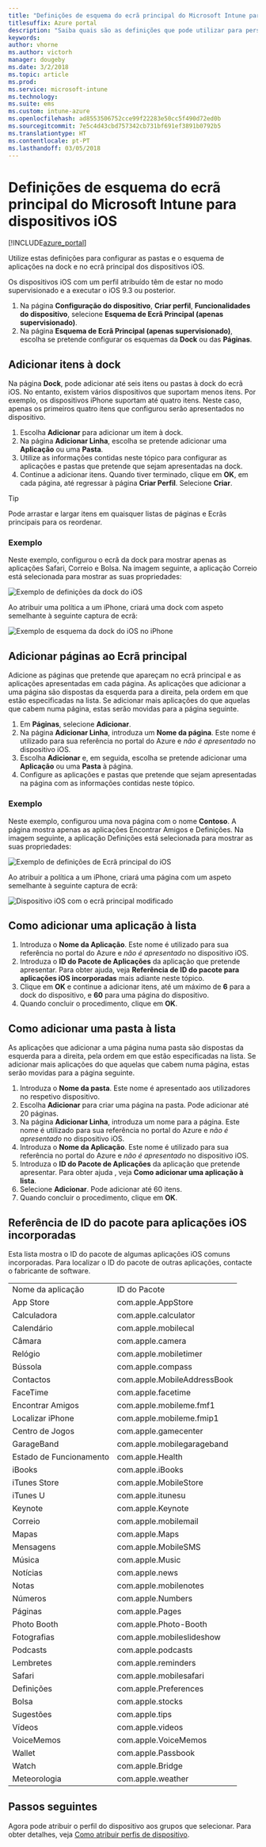 ```yaml
---
title: "Definições de esquema do ecrã principal do Microsoft Intune para dispositivos iOS"
titlesuffix: Azure portal
description: "Saiba quais são as definições que pode utilizar para personalizar o ecrã principal e a dock em dispositivos iOS."
keywords: 
author: vhorne
ms.author: victorh
manager: dougeby
ms.date: 3/2/2018
ms.topic: article
ms.prod: 
ms.service: microsoft-intune
ms.technology: 
ms.suite: ems
ms.custom: intune-azure
ms.openlocfilehash: ad8553506752cce99f22283e50cc5f490d72ed0b
ms.sourcegitcommit: 7e5c4d43cbd757342cb731bf691ef3891b0792b5
ms.translationtype: HT
ms.contentlocale: pt-PT
ms.lasthandoff: 03/05/2018
---
```

# <a name="microsoft-intune-home-screen-layout-settings-for-devices-running-ios"></a>Definições de esquema do ecrã principal do Microsoft Intune para dispositivos iOS 

[!INCLUDE[azure_portal](./includes/azure_portal.md)]

Utilize estas definições para configurar as pastas e o esquema de aplicações na dock e no ecrã principal dos dispositivos iOS.

Os dispositivos iOS com um perfil atribuído têm de estar no modo supervisionado e a executar o iOS 9.3 ou posterior.

1. Na página **Configuração do dispositivo**, **Criar perfil**, **Funcionalidades do dispositivo**, selecione **Esquema de Ecrã Principal (apenas supervisionado)**.
2. Na página **Esquema de Ecrã Principal (apenas supervisionado)**, escolha se pretende configurar os esquemas da **Dock** ou das **Páginas**.

## <a name="add-items-to-the-dock"></a>Adicionar itens à dock

Na página **Dock**, pode adicionar até seis itens ou pastas à dock do ecrã iOS. No entanto, existem vários dispositivos que suportam menos itens. Por exemplo, os dispositivos iPhone suportam até quatro itens. Neste caso, apenas os primeiros quatro itens que configurou serão apresentados no dispositivo.

1. Escolha **Adicionar** para adicionar um item à dock.
2. Na página **Adicionar Linha**, escolha se pretende adicionar uma **Aplicação** ou uma **Pasta**.
3. Utilize as informações contidas neste tópico para configurar as aplicações e pastas que pretende que sejam apresentadas na dock.
4. Continue a adicionar itens. Quando tiver terminado, clique em **OK**, em cada página, até regressar à página **Criar Perfil**. Selecione **Criar**.

>[!TIP]
> Pode arrastar e largar itens em quaisquer listas de páginas e Ecrãs principais para os reordenar. 

### <a name="example"></a>Exemplo

Neste exemplo, configurou o ecrã da dock para mostrar apenas as aplicações Safari, Correio e Bolsa. Na imagem seguinte, a aplicação Correio está selecionada para mostrar as suas propriedades:

![Exemplo de definições da dock do iOS](./media/FfFiUcP.png)

Ao atribuir uma política a um iPhone, criará uma dock com aspeto semelhante à seguinte captura de ecrã:

![Exemplo de esquema da dock do iOS no iPhone](./media/bAgCe8F.png)

## <a name="add-home-screen-pages"></a>Adicionar páginas ao Ecrã principal

Adicione as páginas que pretende que apareçam no ecrã principal e as aplicações apresentadas em cada página. As aplicações que adicionar a uma página são dispostas da esquerda para a direita, pela ordem em que estão especificadas na lista. Se adicionar mais aplicações do que aquelas que cabem numa página, estas serão movidas para a página seguinte.


1. Em **Páginas**, selecione **Adicionar**.
2. Na página **Adicionar Linha**, introduza um **Nome da página**. Este nome é utilizado para sua referência no portal do Azure e *não é apresentado* no dispositivo iOS.
3. Escolha **Adicionar** e, em seguida, escolha se pretende adicionar uma **Aplicação** ou uma **Pasta** à página.
4. Configure as aplicações e pastas que pretende que sejam apresentadas na página com as informações contidas neste tópico.

### <a name="example"></a>Exemplo

Neste exemplo, configurou uma nova página com o nome **Contoso**. A página mostra apenas as aplicações Encontrar Amigos e Definições. Na imagem seguinte, a aplicação Definições está selecionada para mostrar as suas propriedades:

![Exemplo de definições de Ecrã principal do iOS](./media/Jc2OxyX.png)

Ao atribuir a política a um iPhone, criará uma página com um aspeto semelhante à seguinte captura de ecrã:

![Dispositivo iOS com o ecrã principal modificado](./media/Bd37PHa.png)

## <a name="how-to-add-an-app-to-the-list"></a>Como adicionar uma aplicação à lista

1. Introduza o **Nome da Aplicação**. Este nome é utilizado para sua referência no portal do Azure e *não é apresentado* no dispositivo iOS.
2. Introduza o **ID do Pacote de Aplicações** da aplicação que pretende apresentar. Para obter ajuda, veja **Referência de ID do pacote para aplicações iOS incorporadas** mais adiante neste tópico.
3. Clique em **OK** e continue a adicionar itens, até um máximo de **6** para a dock do dispositivo, e **60** para uma página do dispositivo.
4. Quando concluir o procedimento, clique em **OK**.

## <a name="how-to-add-a-folder-to-the-list"></a>Como adicionar uma pasta à lista

As aplicações que adicionar a uma página numa pasta são dispostas da esquerda para a direita, pela ordem em que estão especificadas na lista. Se adicionar mais aplicações do que aquelas que cabem numa página, estas serão movidas para a página seguinte.

1. Introduza o **Nome da pasta**. Este nome é apresentado aos utilizadores no respetivo dispositivo.
2. Escolha **Adicionar** para criar uma página na pasta. Pode adicionar até 20 páginas.
3. Na página **Adicionar Linha**, introduza um nome para a página. Este nome é utilizado para sua referência no portal do Azure e *não é apresentado* no dispositivo iOS.
3. Introduza o **Nome da Aplicação**. Este nome é utilizado para sua referência no portal do Azure e *não é apresentado* no dispositivo iOS.
2. Introduza o **ID do Pacote de Aplicações** da aplicação que pretende apresentar. Para obter ajuda , veja **Como adicionar uma aplicação à lista**.
3. Selecione **Adicionar**. Pode adicionar até 60 itens.
4. Quando concluir o procedimento, clique em **OK**.


## <a name="bundle-id-reference-for-built-in-ios-apps"></a>Referência de ID do pacote para aplicações iOS incorporadas

Esta lista mostra o ID do pacote de algumas aplicações iOS comuns incorporadas. Para localizar o ID do pacote de outras aplicações, contacte o fabricante de software. 

|||
|-|-|
|Nome da aplicação|ID do Pacote|
|App Store|com.apple.AppStore|
|Calculadora|com.apple.calculator|
|Calendário|com.apple.mobilecal|
|Câmara|com.apple.camera|
|Relógio|com.apple.mobiletimer|
|Bússola|com.apple.compass|
|Contactos|com.apple.MobileAddressBook|
|FaceTime|com.apple.facetime|
|Encontrar Amigos|com.apple.mobileme.fmf1|
|Localizar iPhone|com.apple.mobileme.fmip1|
|Centro de Jogos|com.apple.gamecenter|
|GarageBand|com.apple.mobilegarageband|
|Estado de Funcionamento|com.apple.Health|
|iBooks|com.apple.iBooks|
|iTunes Store|com.apple.MobileStore|
|iTunes U|com.apple.itunesu|
|Keynote|com.apple.Keynote|
|Correio|com.apple.mobilemail|
|Mapas|com.apple.Maps|
|Mensagens|com.apple.MobileSMS|
|Música|com.apple.Music|
|Notícias|com.apple.news|
|Notas|com.apple.mobilenotes|
|Números|com.apple.Numbers|
|Páginas|com.apple.Pages|
|Photo Booth|com.apple.Photo-Booth|
|Fotografias|com.apple.mobileslideshow|
|Podcasts|com.apple.podcasts|
|Lembretes|com.apple.reminders|
|Safari|com.apple.mobilesafari|
|Definições|com.apple.Preferences|
|Bolsa|com.apple.stocks|
|Sugestões|com.apple.tips|
|Vídeos|com.apple.videos|
|VoiceMemos|com.apple.VoiceMemos|
|Wallet|com.apple.Passbook|
|Watch|com.apple.Bridge|
|Meteorologia|com.apple.weather|


## <a name="next-steps"></a>Passos seguintes

Agora pode atribuir o perfil do dispositivo aos grupos que selecionar. Para obter detalhes, veja [Como atribuir perfis de dispositivo](device-profile-assign.md).
